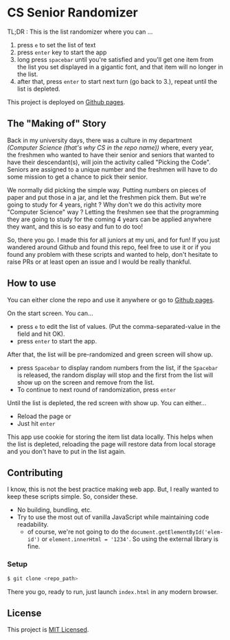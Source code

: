 # CS Senior Randomizer
TL;DR : This is the list randomizer where you can ...
1. press `e` to set the list of text
2. press `enter` key to start the app
3. long press `spacebar` until you're satisfied and you'll get one item from the list you set displayed in a gigantic font, and that item will no longer in the list.
4. after that, press `enter` to start next turn (go back to 3.), repeat until the list is depleted.

This project is deployed on [Github pages](https://encx.github.io/cs-senior-finder/).

## The "Making of" Story
Back in my university days, there was a culture in my department _(Computer Science (that's why CS in the repo name))_ where, every year, the freshmen who wanted to have their senior and seniors that wanted to have their descendant(s), will join the activity called "Picking the Code". Seniors are assigned to a unique number and the freshmen will have to do some mission to get a chance to pick their senior.

We normally did picking the simple way. Putting numbers on pieces of paper and put those in a jar, and let the freshmen pick them. But we're going to study for 4 years, right ? Why don't we do this activity more "Computer Science" way ? Letting the freshmen see that the programming they are going to study for the coming 4 years can be applied anywhere they want, and this is so easy and fun to do too!

So, there you go. I made this for all juniors at my uni, and for fun! If you just wandered around Github and found this repo, feel free to use it or if you found any problem with these scripts and wanted to help, don't hesitate to raise PRs or at least open an issue and I would be really thankful.

## How to use
You can either clone the repo and use it anywhere or go to [Github pages](https://encx.github.io/cs-senior-finder/).

On the start screen. You can...
- press `e` to edit the list of values. (Put the comma-separated-value in the field and hit OK).
- press `enter` to start the app.

After that, the list will be pre-randomized and green screen will show up.
- press `Spacebar` to display random numbers from the list, if the `Spacebar` is released, the random display will stop and the first from the list will show up on the screen and remove from the list.
- To continue to next round of randomization, press `enter`

Until the list is depleted, the red screen with show up. You can either...
- Reload the page or
- Just hit `enter`

This app use cookie for storing the item list data locally. This helps when the list is depleted, reloading the page will restore data from local storage and you don't have to put in the list again.

## Contributing
I know, this is not the best practice making web app. But, I really wanted to keep these scripts simple. So, consider these.
- No building, bundling, etc.
- Try to use the most out of vanilla JavaScript while maintaining code readability.
	- of course, we're not going to do the `document.getElementById('elem-id')` or `element.innerHtml = '1234'`. So using the external library is fine.

### Setup
```sh
$ git clone <repo_path>
```
There you go, ready to run, just launch `index.html` in any modern browser.

## License
This project is [MIT Licensed](https://github.com/encX/cs-senior-finder/blob/master/LICENSE).
